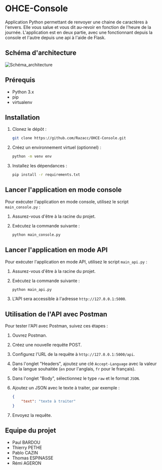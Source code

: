 # OHCE-Console

Application Python permettant de renvoyer une chaine de caractères à l'envers. Elle vous salue et vous dit au-revoir en fonction de l'heure de la journée. L'application est en deux partie, avec une fonctionnant depuis la console et l'autre depuis une api à l'aide de Flask.

## Schéma d'architecture

<img src="Schéma_architecture.png" alt="Schéma_architecture" />


## Prérequis

- Python 3.x
- pip
- virtualenv

## Installation

1. Clonez le dépôt :

    ```bash
    git clone https://github.com/Razacc/OHCE-Console.git
    ```

2. Créez un environnement virtuel (optionnel) :

    ```bash
    python -m venv env
    ```

3. Installez les dépendances :

    ```bash
    pip install -r requirements.txt
    ```

## Lancer l'application en mode console

Pour exécuter l'application en mode console, utilisez le script `main_console.py` :

1. Assurez-vous d'être à la racine du projet.
2. Exécutez la commande suivante :

    ```bash
    python main_console.py
    ```

## Lancer l'application en mode API

Pour exécuter l'application en mode API, utilisez le script `main_api.py` :

1. Assurez-vous d'être à la racine du projet.
2. Exécutez la commande suivante :

    ```bash
    python main_api.py
    ```

3. L'API sera accessible à l'adresse `http://127.0.0.1:5000`.

## Utilisation de l'API avec Postman

Pour tester l'API avec Postman, suivez ces étapes :

1. Ouvrez Postman.
2. Créez une nouvelle requête POST.
3. Configurez l'URL de la requête à `http://127.0.0.1:5000/api`.
4. Dans l'onglet "Headers", ajoutez une clé `Accept-Language` avec la valeur de la langue souhaitée (`en` pour l'anglais, `fr` pour le français).
5. Dans l'onglet "Body", sélectionnez le type `raw` et le format `JSON`.
6. Ajoutez un JSON avec le texte à traiter, par exemple :

    ```json
    {
        "text": "texte à traiter"
    }
    ```

7. Envoyez la requête.

## Equipe du projet

- Paul BARDOU
- Thierry PETHE
- Pablo CAZIN
- Thomas ESPINASSE
- Rémi AGERON
